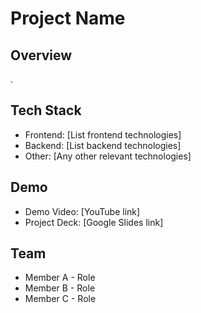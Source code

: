 # Project Name

## Overview
.

## Tech Stack
- Frontend: [List frontend technologies]
- Backend: [List backend technologies]
- Other: [Any other relevant technologies]

## Demo
- Demo Video: [YouTube link]
- Project Deck: [Google Slides link]

## Team
- Member A - Role
- Member B - Role
- Member C - Role
